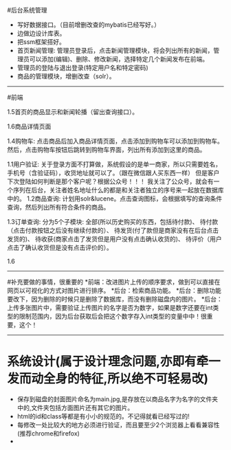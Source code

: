 #后台系统管理

* 写好数据接口。（目前增删改查的mybatis已经写好。）
* 边做边设计库表。
* 把ssm框架搭好。
* 首页新闻管理:
管理员登录后，点击新闻管理模块，将会列出所有的新闻，管理员可以添加(编辑)、删除、修改新闻，选择特定几个新闻发布在前端。
* 管理员的登陆与退出登录(特定用户名和特定密码)
* 商品的管理模块，增删改查（solr）。

***
#前端

1.5首页的商品显示和新闻轮播（留出查询接口）。

1.6商品详情页面

1.4购物车:
点击商品后加入商品详情页面，点击添加到购物车可以添加到购物车。
然后，点击购物车按钮后跳转到购物车界面，列出所有添加到这里的商品。


1.1用户验证:
关于登录方面不打算做，系统假设的是单一商家，所以只需要姓名，手机号（含验证码），收货地址就可以了。（跟在微信跟人买东西一样）
但是客户下次登陆如何判断是那个客户呢？根据公众号！！！
我关注了公众号，就会有一个序列在后台，关注者姓名地址什么的都是和关注者独立的序号来一起放在数据库中的。
1.2商品查询:
计划用solr&lucene。点击查询图标，会根据填写的查询条件查询，然后列出所有符合条件的商品。

1.3订单查询:
分为5个子模块:
全部(所以历史购买的东西，包括待付款)、
待付款（点击付款按钮之后没有继续付款的）、
待发货(付了款但是商家没有在后台点击发货的)、
待收获(商家点击了发货但是用户没有点击确认收货的)、
待评价（用户点击了确认收货但是没有点击评价的）。

1.6

***
#补充要做的事情，很重要的
*前端：改进图片上传的顺序要求，做到可以直接在网页以可视化的方式对图片进行排序。
*后台：检索商品功能。
*后台：删除功能要改下，因为删除的时候只是删除了数据库，而没有删除磁盘内的图片。
*后台：上传多张图片中，需要验证上传图片的名字是否为数字，如果是数字还要在int类型的限制范围内，因为后台获取后会把这个数字存入int类型的变量中中！很重要，这个！
***
# 系统设计(属于设计理念问题,亦即有牵一发而动全身的特征,所以绝不可轻易改)
* 保存到磁盘的封面图片命名为main.jpg,是存放在以商品名字为名字的文件夹中的,文件夹包括方面图片还有其它的图片。
* html的id和class等都是有小小的规范的。不记得就看已经写过的!
* 每修改一处比较大的地方必须进行验证，而且要至少2个浏览器上看看兼容性(推荐chrome和firefox)
*
